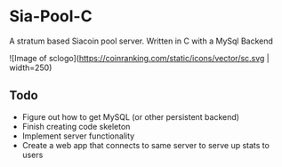 # Sia-Pool-C
A stratum based Siacoin pool server. Written in C with a MySql Backend

![Image of sclogo](https://coinranking.com/static/icons/vector/sc.svg | width=250)

## Todo
* Figure out how to get MySQL (or other persistent backend)
* Finish creating code skeleton
* Implement server functionality
* Create a web app that connects to same server to serve up stats to users
